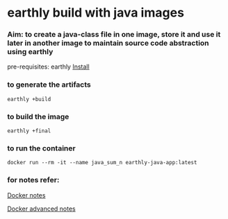 # earthly build with java images

### Aim: to create a java-class file in one image, store it and use it later in another image to maintain source code abstraction using earthly 

pre-requisites: earthly [Install](https://earthly.dev/get-earthly)

### to generate the artifacts

`earthly +build`

### to build the image

`earthly +final`

### to run the container

`docker run --rm -it --name java_sum_n earthly-java-app:latest`

### for notes refer:

[Docker notes](https://mr-horror-harry.notion.site/Harry-s-Docker-Docs-d252b1bba2ab42e084fcb7b2f970cf2b?pvs=4)

[Docker advanced notes](https://mr-horror-harry.notion.site/Docker-Advanced-9e3ec548158e4cd5b20601920e79d4fe?pvs=4)